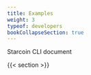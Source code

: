 ```yaml
---
title: Examples
weight: 3
typeof: developers
bookCollapseSection: true
---
```


Starcoin CLI document

<!--more-->

{{< section >}}

